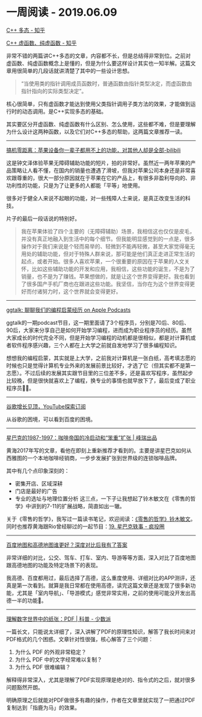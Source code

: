 # 一周阅读 - 2019.06.09

[C++ 多态 - 知乎](https://zhuanlan.zhihu.com/p/37340242)

[C++ 虚函数、纯虚函数 - 知乎](https://zhuanlan.zhihu.com/p/37331092)

非常不错的两篇讲C++多态的文章，内容都不长，但是总结得非常到位。之前对虚函数、纯虚函数概念上是懂的，但是为什么要这样设计其实也一知半解。这篇文章用很简单的几段话就讲清楚了其中的一些设计思想。

> “当使用类的指针调用成员函数时，普通函数由指针类型决定，而虚函数由指针指向的实际类型决定”。

核心很简单，只有虚函数才能达到使用父类指针调用子类方法的效果，才能做到运行时的动态调用。是C++实现多态的基础。

其实要区分开虚函数、纯虚函数有什么区别、怎么使用，这些都不难，但是要理解为什么设计这两种函数，以及它们对C++多态的帮助，这两篇文章推荐一读。

---
[搞机零距离：苹果设备你一辈子都用不上的功能，对其他人却是全部-bilibili](https://www.bilibili.com/watchlater/#/av52601520/p1)

这是钟文泽体验苹果无障碍辅助功能的短片，拍的非常好。虽然近一两年苹果的产品策略让人看不懂，在国内的销量也遭遇了滑坡，但我对苹果公司本身还是非常喜欢跟尊重的，很大一部分原因就在于苹果在它的产品上，有很多非盈利导向的、非功利性的功能，只是为了让更多的人都能「平等」地使用。

很多对于健全人来说不起眼的功能，对一些残障人士来说，是真正改变生活的科技。

片子的最后一段话说的特别好。

> 我在苹果体验了四个主要的（无障碍辅助）场景，我相信这也仅仅是皮毛，并没有真正地融入到生活中的每个细节。但我能明显感觉到的一点是，很多操作对于我们来说是个轻而易举的、轻微到不能再轻微，甚至大家觉得毫无用处的辅助功能，但对于特殊人群来说，那可能是他们真正走进正常生活的起点，或者开始。很多人喜欢苹果，一个很重要的原因在于苹果的人文关怀，比如这些辅助功能的开发和应用，我相信，这些功能的诞生，不是为了销量，也不是为了赚钱。苹果想做的，就是让这个世界变得更好。我也看到了很多国产手机厂商也在跟进这些功能。我坚信，当你在为这个世界变得更好而付诸努力时，这个世界就会变得更好。

---
[‎ggtalk: 聊聊我们的编程启蒙经历 on Apple Podcasts](https://podcasts.apple.com/cn/podcast/ggtalk/id1440443653?l=en&i=1000436149253)

ggtalk的一期podcast节目，这一期里面请了3个程序员，分别是70后、80后、90后，大家来分享自己是如何开始学习编程，进而成为职业程序员的经历。虽然大家成长的时代完全不同，但是开始学习编程的动机都是很相似，都是对计算机或者软件程序感兴趣，三个人都在上大学之前就自发地学习了很多编程知识。

想想我的编程启蒙，其实就是上大学，之前我对计算机是一张白纸，高考填志愿的时候也只是觉得计算机专业外来的发展前景比较好，才选了它（但其实都不是第一志愿）。不过后续的发展其实跟节目里的三位差不多，还是喜欢写程序，虽然起步比较晚，但是很快就喜欢上了编程，换专业的事情也就早放下了，最后变成了职业程序员👨‍💻‍。

---
[谷歌增长见顶，YouTube探索订阅](https://mp.weixin.qq.com/s?__biz=MjM5MDczODM3Mw==&mid=2653028987&idx=1&sn=e5bfe6105d9dd63ea11e7ecd97aed739&chksm=bd9690d18ae119c7e262bdd7cfed15f29210b5e6eec3d888152f82c9c9c7a862b2a688d2cb7b&mpshare=1&scene=1&srcid=0606pCpOsqnspiK0DHMWTkKE%23rd)

从谷歌的困境，可以看到百度的困境。

---
[星巴克的1987-1997：咖啡帝国的冷启动和“笨重”扩张 | 峰瑞出品](https://mp.weixin.qq.com/s/nU2jjWTezMLO5qAdpT7GEQ)

黄海2017年写的文章，看他在即刻上重新推荐才看到的。主要是讲星巴克如何从西雅图的一个本地咖啡经销商，一步步发展扩张到世界级的连锁咖啡品牌。

其中有几个点印象深刻的：
* 密集开店、区域深耕
* 门店是最好的广告
* 专业的选址与地理位置分析
这三点，一下子让我想起了铃木敏文在《零售的哲学》中讲到的7-11的扩展战略，简直如出一辙。

关于《零售的哲学》，我写过一篇读书笔记，欢迎阅读：[《零售的哲学》铃木敏文](https://mp.weixin.qq.com/s/4Sest8UB4cqtEViz_eiSMQ)。同时也推荐黄海跟Rio曾经聊过的一起节目：[19. 星巴克轶事 - 疯投圈](https://podcasts.apple.com/cn/podcast/疯投圈/id1088178402?l=en&i=1000409761768)

---
[百度地图和高德地图谁更好？深度对比后我有了答案](https://mp.weixin.qq.com/s/U2yM3RkoMfmLXgr2f8hyDw)

非常详细的对比，公交、驾车、打车、室内、导游等等方面，深入对比了百度地图跟高德地图的功能及特定场景下的表现。

我高德、百度都用过，最后选择了高德，这么重度使用、详细对比的APP测评，还真是第一次看到。就算是我日常都在使用高德，读完这篇文章还是发现了很多新功能，尤其是「室内导航」、「导游模式」感觉非常实用，之前的使用可能没开发出高德一半的功能🤣。

---
[理解数字世界中的纸张：PDF | 科普 - 少数派](https://sspai.com/post/47092)

一篇长文，只能说太详细了，深入讲解了PDF的原理性知识，解答了我长时间来对PDF格式的几个困惑。文章针对性很强，核心解答了三个问题：

1. 为什么 PDF 的外观非常稳定？
2. 为什么 PDF 中的文字经常难以复制？
3. 为什么 PDF 很难编辑？

解释得非常深入，尤其是理解了PDF实现原理是绝对的、指令式的之后，就对很多问题豁然开朗。

明确原理之后就能对PDF做很多有趣的操作，作者在文章里就实现了一把通过PDF复制达到「指鹿为马」的效果。

